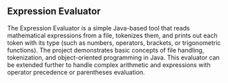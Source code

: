 ## Expression Evaluator

The Expression Evaluator is a simple Java-based tool that reads mathematical expressions from a file, tokenizes them, and prints out each token with its type (such as numbers, operators, brackets, or trigonometric functions). The project demonstrates basic concepts of file handling, tokenization, and object-oriented programming in Java. This evaluator can be extended further to handle complex arithmetic and expressions with operator precedence or parentheses evaluation.


